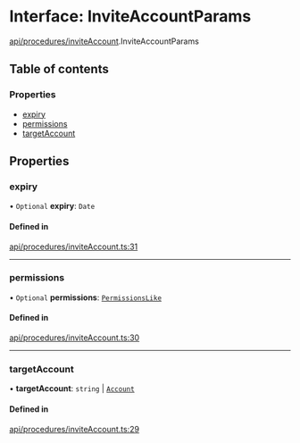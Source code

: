 # Interface: InviteAccountParams

[api/procedures/inviteAccount](../wiki/api.procedures.inviteAccount).InviteAccountParams

## Table of contents

### Properties

- [expiry](../wiki/api.procedures.inviteAccount.InviteAccountParams#expiry)
- [permissions](../wiki/api.procedures.inviteAccount.InviteAccountParams#permissions)
- [targetAccount](../wiki/api.procedures.inviteAccount.InviteAccountParams#targetaccount)

## Properties

### expiry

• `Optional` **expiry**: `Date`

#### Defined in

[api/procedures/inviteAccount.ts:31](https://github.com/PolymathNetwork/polymesh-sdk/blob/31dfa0dc/src/api/procedures/inviteAccount.ts#L31)

___

### permissions

• `Optional` **permissions**: [`PermissionsLike`](../wiki/types#permissionslike)

#### Defined in

[api/procedures/inviteAccount.ts:30](https://github.com/PolymathNetwork/polymesh-sdk/blob/31dfa0dc/src/api/procedures/inviteAccount.ts#L30)

___

### targetAccount

• **targetAccount**: `string` \| [`Account`](../wiki/api.entities.Account.Account)

#### Defined in

[api/procedures/inviteAccount.ts:29](https://github.com/PolymathNetwork/polymesh-sdk/blob/31dfa0dc/src/api/procedures/inviteAccount.ts#L29)
